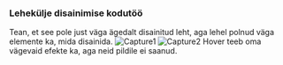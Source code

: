 ### Lehekülje disainimise kodutöö
Tean, et see pole just väga ägedalt disainitud leht, aga lehel polnud väga elemente ka, mida disainida.
![Capture1](https://user-images.githubusercontent.com/70900275/138744812-3c029792-b642-416d-822e-09a699be558e.PNG)
![Capture2](https://user-images.githubusercontent.com/70900275/138744850-177f2cfb-67d0-4913-818b-b09d4ce19aca.PNG)
Hover teeb oma vägevaid efekte ka, aga neid pildile ei saanud.
